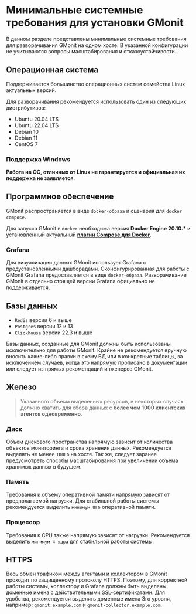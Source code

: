 # Минимальные системные требования для установки GMonit
В данном разделе представлены минимальные системные требования для разворачивания GMonit на одном хосте. В указанной конфигурации не учитываются вопросы масштабирования и отказоустойчивости. 

## Операционная система
Поддерживается большинство операционных систем семейства Linux актуальных версий. 

Для разворачивания рекомендуется использовать один из следующих дистрибутивов:
- Ubuntu 20.04 LTS
- Ubuntu 22.04 LTS
- Debian 10
- Debian 11
- CentOS 7

### Поддержка Windows
**Работа на ОС, отличных от Linux не гарантируется и официальная их поддержка не заявляется**. 

## Программное обеспечение
GMonit распространяется в виде `docker-образа` и сценария для `docker compose`. 

Для запуска GMonit в `docker` необходима версия __Docker Engine 20.10.*__ и установленный актуальный [__плагин Compose для Docker__](https://docs.docker.com/compose/install/linux/).


### Grafana
Для визуализации данных GMonit использует Grafana с предустановленными дашборадами. 
Сконфигурированная для работы с GMonit Grafana предоставляется в виде `docker-образа`. Разворачивание GMonit в отдельно стоящей версии Grafana официально не поддерживается. 

## Базы данных
- `Redis` версии 6 и выше
- `Postgres` версии 12 и 13
- `Clickhouse` версии 22.3 и выше

Базы данных, созданные для GMonit должны быть использованы исключительно для работы GMonit. Крайне не рекомендуется вручную вносить какие-либо правки в схему БД или в конкретные таблицы, за исключением случаев, когда это напрямую прописано в документации или следует из прямых рекомендаций инженеров GMonit.

## Железо
>Указанного объема выделенных ресурсов, в некоторых случаях должно хватить для сбора данных с __более чем 1000 клиентских агентов одновременно__.

### Диск
Объем дискового пространства напрямую зависит от количества объектов мониторинга и срока хранения данных. Рекомендуется выделять не менее `100Гб` на хосте. Так же, следует заранее предусмотреть способы масштабирования при увеличении объема хранимых данных в будущем.

### Память
Требования к объему оперативной памяти напрямую зависят от предполагаемой нагрузки. Для стабильной работы системы рекомендуется выделить `минимум 8Гб` оперативной памяти.  

### Процессор
Требования к CPU также напрямую зависят от нагрузки. Рекомендуется выделить `минимум 4 ядра` для стабильной работы системы. 

## HTTPS
Весь обмен трафиком между агентами и коллектором в GMonit проходит по защищенному протоколу HTTPS. Поэтому, для корректной работы системы, коллектору и Grafana должны быть выделены доменные имена с действительными SSL-сертификатами. Для удобства, рекомендуется выделять доменные имена 3го уровня, например: `gmonit.example.com` и `gmonit-collector.example.com`.
